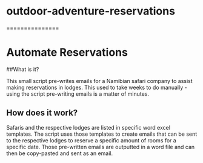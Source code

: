 # outdoor-adventure-reservations
===============

# Automate Reservations
##What is it?

This small script pre-writes emails for a Namibian safari company to assist making reservations in lodges. 
This used to take weeks to do manually - using the script pre-writing emails is a matter of minutes. 

## How does it work?

Safaris and the respective lodges are listed in specific word excel templates. The script uses those templates to create emails that can
be sent to the respective lodges to reserve a specific amount of rooms for a specific date. Those pre-written emails are outputted in a 
word file and can then be copy-pasted and sent as an email. 

